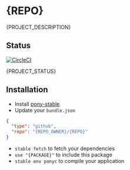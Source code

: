 # {REPO}

{PROJECT_DESCRIPTION}

## Status

[![CircleCI](https://circleci.com/gh/{REPO_OWNER}/{REPO}.svg?style=svg)](https://circleci.com/gh/{REPO_OWNER}/{REPO})

{PROJECT_STATUS}

## Installation

* Install [pony-stable](https://github.com/ponylang/pony-stable)
* Update your `bundle.json`

```json
{
  "type": "github",
  "repo": "{REPO_OWNER}/{REPO}"
}
```

* `stable fetch` to fetch your dependencies
* `use "{PACKAGE}"` to include this package
* `stable env ponyc` to compile your application
